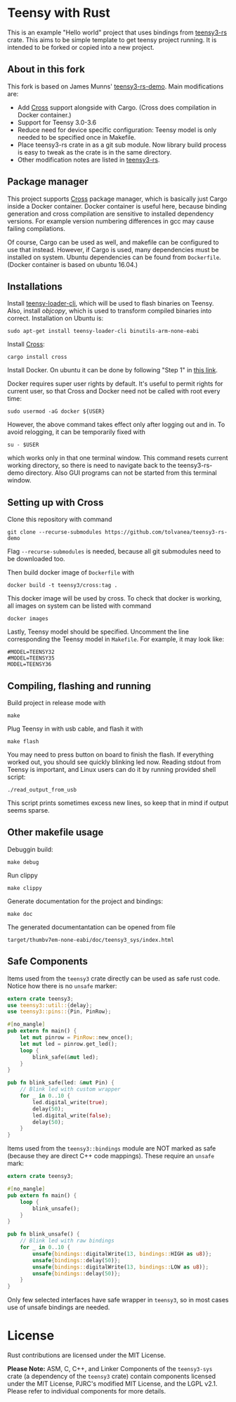 # Teensy with Rust

This is an example "Hello world" project that uses bindings from [teensy3-rs](https://github.com/tolvanea/teensy3-rs) crate. This aims to be simple template to get teensy project running. It is intended to be forked or copied into a new project.

## About in this fork
This fork is based on James Munns' [teensy3-rs-demo](https://github.com/jamesmunns/teensy3-rs-demo). Main modifications are:
* Add [Cross](https://github.com/rust-embedded/cross) support alongside with Cargo. (Cross does compilation in Docker container.)
* Support for Teensy 3.0-3.6
* Reduce need for device specific configuration: Teensy model is only needed to be specified once in Makefile.
* Place teensy3-rs crate in as a git sub module. Now library build process is easy to tweak as the crate is in the same directory.
* Other modification notes are listed in [teensy3-rs](https://github.com/tolvanea/teensy3-rs).

## Package manager
This project supports [Cross](https://github.com/rust-embedded/cross) package manager, which is basically just Cargo inside a Docker container. Docker container is useful here, because binding generation and cross compilation are sensitive to installed dependency versions. For example version numbering differences in gcc may cause failing compilations. 

Of course, Cargo can be used as well, and makefile can be configured to use that instead. However, if Cargo is used, many dependencies must be installed on system. Ubuntu dependencies can be found from `Dockerfile`.(Docker container is based on ubuntu 16.04.)

## Installations
Install [teensy-loader-cli](https://www.pjrc.com/teensy/loader_cli.html), which will be used to flash binaries on Teensy. Also, install _objcopy_, which is used to transform compiled binaries into correct. Installation on Ubuntu is:
```
sudo apt-get install teensy-loader-cli binutils-arm-none-eabi
```
Install [Cross](https://github.com/rust-embedded/cross):
```
cargo install cross
```

Install Docker. On ubuntu it can be done by following "Step 1" in [this link](https://www.digitalocean.com/community/tutorials/how-to-install-and-use-docker-on-ubuntu-20-04).

Docker requires super user rights by default. It's useful to permit rights for current user, so that Cross and Docker need not be called with root every time:
```
sudo usermod -aG docker ${USER}
```
However, the above command takes effect only after logging out and in. To avoid relogging, it can be temporarily fixed with 
```
su - $USER                                           
```
which works only in that one terminal window. This command resets current working directory, so there is need to navigate back to the teensy3-rs-demo directory. Also GUI programs can not be started from this terminal window.

## Setting up with Cross
Clone this repository with command
```
git clone --recurse-submodules https://github.com/tolvanea/teensy3-rs-demo
```
Flag `--recurse-submodules` is needed, because all git submodules need to be downloaded too.

Then build docker image of `Dockerfile` with
```
docker build -t teensy3/cross:tag .
``` 
This docker image will be used by cross. To check that docker is working, all images on system can be listed with command
```
docker images
```

Lastly, Teensy model should be specified. Uncomment the line corresponding the Teensy model in `Makefile`. For example, it may look like:
```
#MODEL=TEENSY32
#MODEL=TEENSY35
MODEL=TEENSY36
```

## Compiling, flashing and running
Build project in release mode with
```
make
```
Plug Teensy in with usb cable, and flash it with
```
make flash
```
You may need to press button on board to finish the flash. If everything worked out, you should see quickly blinking led now. Reading stdout from Teensy is important, and Linux users can do it by running provided shell script:
```
./read_output_from_usb
``` 
This script prints sometimes excess new lines, so keep that in mind if output seems sparse.


## Other makefile usage
Debuggin build:
```
make debug
```
Run clippy
```
make clippy
```
Generate documentation for the project and bindings:
```
make doc
```
The generated documentantation can be opened from file
```
target/thumbv7em-none-eabi/doc/teensy3_sys/index.html
```



## Safe Components

Items used from the `teensy3` crate directly can be used as safe rust code. Notice how there is no `unsafe` marker:

```rust
extern crate teensy3;
use teensy3::util::{delay};
use teensy3::pins::{Pin, PinRow};

#[no_mangle]
pub extern fn main() {
    let mut pinrow = PinRow::new_once();
    let mut led = pinrow.get_led();
    loop {
        blink_safe(&mut led);
    }
}

pub fn blink_safe(led: &mut Pin) {
    // Blink led with custom wrapper
    for _ in 0..10 {
        led.digital_write(true);
        delay(50);
        led.digital_write(false);
        delay(50);
    }
}
```

Items used from the `teensy3::bindings` module are NOT marked as safe (because they are direct C++ code mappings). These require an `unsafe` mark:

```rust
extern crate teensy3;

#[no_mangle]
pub extern fn main() {
    loop {
        blink_unsafe();
    }
}

pub fn blink_unsafe() {
    // Blink led with raw bindings
    for _ in 0..10 {
        unsafe{bindings::digitalWrite(13, bindings::HIGH as u8)};
        unsafe{bindings::delay(50)};
        unsafe{bindings::digitalWrite(13, bindings::LOW as u8)};
        unsafe{bindings::delay(50)};
    }
}
```
Only few selected interfaces have safe wrapper in `teensy3`, so in most cases use of unsafe bindings are needed.

# License

Rust contributions are licensed under the MIT License.

**Please Note:** ASM, C, C++, and Linker Components of the `teensy3-sys` crate (a dependency of the `teensy3` crate) contain components licensed under the MIT License, PJRC's modified MIT License, and the LGPL v2.1. Please refer to individual components for more details.
